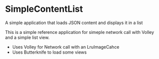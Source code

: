 # SimpleContentList
A simple application that loads JSON content and displays it in a list

This is a simple reference application for simeple network call with Volley and a simple list view.

- Uses Volley for Network call with an LruImageCahce
- Uses Butterknife to load some views

